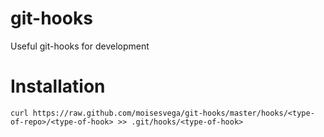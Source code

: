 git-hooks
=========

Useful git-hooks for development

Installation 
============

    curl https://raw.github.com/moisesvega/git-hooks/master/hooks/<type-of-repo>/<type-of-hook> >> .git/hooks/<type-of-hook> 
